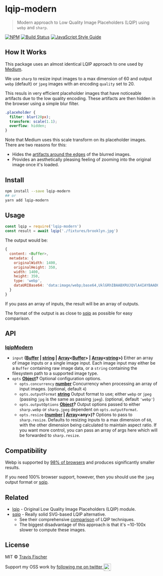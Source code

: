 # lqip-modern

> Modern approach to Low Quality Image Placeholders (LQIP) using `webp` and `sharp`.

[![NPM](https://img.shields.io/npm/v/lqip-modern.svg)](https://www.npmjs.com/package/lqip-modern) [![Build Status](https://travis-ci.com/transitive-bullshit/lqip-modern.svg?branch=master)](https://travis-ci.com/transitive-bullshit/lqip-modern) [![JavaScript Style Guide](https://img.shields.io/badge/code_style-standard-brightgreen.svg)](https://standardjs.com)

## How It Works

This package uses an almost identical LQIP approach to one used by [Medium](https://medium.com/).

We use `sharp` to resize input images to a max dimension of 60 and output `webp` (default) or `jpeg` images with an encoding `quality` set to 20.

This resuls in very efficient placeholder images that have noticeable artifacts due to the low quality encoding. These artifacts are then hidden in the browser using a simple blur filter.

```css
.placeholder {
  filter: blur(20px);
  transform: scale(1.1);
  overflow: hidden;
}
```

Note that Medium uses this scale transform on its placeholder images. There are two reasons for this:

- Hides the [artifacts around the edges](http://volkerotto.net/2014/07/03/css-background-image-blur-without-blury-edges/) of the blurred images.
- Provides an aesthetically pleasing feeling of zooming into the original image once it's loaded.

## Install

```bash
npm install --save lqip-modern
## or
yarn add lqip-modern
```

## Usage

```js
const lqip = require('lqip-modern')
const result = await lqip('./fixtures/brooklyn.jpg')
```

The output would be:

```js
{
  content: <Buffer>,
  metadata: {
    originalWidth: 1400,
    originalHeight: 350,
    width: 1400,
    height: 350,
    type: 'webp',
    dataURIBase64: 'data:image/webp;base64,UklGRhIBAABXRUJQVlA4IAYBAADQBQCdASo8AA8APy18uFOup6WisAwB0CWJbACdMr9v/2P/aAcktLTW2FS031/Zg0AgyTdqdt+0AOU2hloGrW+F00NdaSnnTwx3AmJNLU8WsKf0E0qFoph3B5SIPdY1yjcpnDA0KVnL3O9iM/PByunAvd5Q5hOzDZylh3ZJB5se2muUQShndTJaNleAGb9MMYyiJxA2yRyWQrvGaMuGnkyAyUAYRFCSCtCl4FQGDtOSR28ibmMHNaF+4p98K8OkMFDZMQBGWxYL70xIoJ7OVE+uh2PSKZEcbiMAe74Tcj3KqnkRrtSZBg/8MexX/29vc/XzaNnSXPQx3xmyo4m/NGTfPcL+sAAA'
  }
}
```

If you pass an array of inputs, the result will be an array of outputs.

The format of the output is as close to [sqip](https://github.com/axe312ger/sqip) as possible for easy comparison.

## API

<!-- Generated by documentation.js. Update this documentation by updating the source code. -->

### [lqipModern](https://git@github.com/:transitive-bullshit/lqip-modern/blob/f0309ef2665e9fb422046b88a61c130766172155/index.js#L17-L27)

- `input` **([Buffer](https://nodejs.org/api/buffer.html) \| [string](https://developer.mozilla.org/docs/Web/JavaScript/Reference/Global_Objects/String) \| [Array](https://developer.mozilla.org/docs/Web/JavaScript/Reference/Global_Objects/Array)&lt;[Buffer](https://nodejs.org/api/buffer.html)> | [Array](https://developer.mozilla.org/docs/Web/JavaScript/Reference/Global_Objects/Array)&lt;[string](https://developer.mozilla.org/docs/Web/JavaScript/Reference/Global_Objects/String)>)** Either an array of image inputs or a single image input.
  Each image input may either be a `Buffer` containing raw image data, or a `string` containing the filesystem path to a supported image type.
- `opts` **[Object](https://developer.mozilla.org/docs/Web/JavaScript/Reference/Global_Objects/Object)?** Optional configuration options.
  - `opts.concurrency` **[number](https://developer.mozilla.org/docs/Web/JavaScript/Reference/Global_Objects/Number)** Concurrency when processing an array of input images. (optional, default `4`)
  - `opts.outputFormat` **[string](https://developer.mozilla.org/docs/Web/JavaScript/Reference/Global_Objects/String)** Output format to use; either `webp` or `jpeg` (passing `jpg` is the same as passing `jpeg`). (optional, default `'webp'`)
  - `opts.outputOptions` **[Object](https://developer.mozilla.org/docs/Web/JavaScript/Reference/Global_Objects/Object)?** Output options passed to either `sharp.webp` or `sharp.jpeg` dependent on `opts.outputFormat`.
  - `opts.resize` **([number](https://developer.mozilla.org/docs/Web/JavaScript/Reference/Global_Objects/Number) \| [Array](https://developer.mozilla.org/docs/Web/JavaScript/Reference/Global_Objects/Array)&lt;any>)?** Options to pass to `sharp.resize`. Defaults to resizing inputs to a max dimension of `60`, with the other dimension being calculated to maintain aspect ratio. If you want more control, you can pass an array of args here which will be forwarded to `sharp.resize`.

## Compatibility

Webp is supported by [98% of browsers](https://caniuse.com/#feat=webp) and produces significantly smaller results.

If you need 100% browser support, however, then you should use the `jpeg` output format or [sqip](https://github.com/axe312ger/sqip).

## Related

- [lqip](https://github.com/zouhir/lqip) - Original Low Quality Image Placeholders (LQIP) module.
- [sqip](https://github.com/axe312ger/sqip) - Really solid SVG-based LQIP alternative.
  - See their comprehensive [comparison](https://axe312ger.github.io/sqip/) of LQIP techniques.
  - The biggest disadvantage of this approach is that it's ~10-100x slower to compute these images.

## License

MIT © [Travis Fischer](https://github.com/transitive-bullshit)

Support my OSS work by <a href="https://twitter.com/transitive_bs">following me on twitter <img src="https://storage.googleapis.com/saasify-assets/twitter-logo.svg" alt="twitter" height="24px" align="center"></a>
